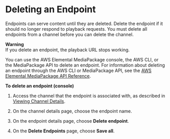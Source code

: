 # Deleting an Endpoint<a name="endpoints-delete"></a>

Endpoints can serve content until they are deleted\. Delete the endpoint if it should no longer respond to playback requests\. You must delete all endpoints from a channel before you can delete the channel\.

**Warning**  
If you delete an endpoint, the playback URL stops working\.

You can use the AWS Elemental MediaPackage console, the AWS CLI, or the MediaPackage API to delete an endpoint\. For information about deleting an endpoint through the AWS CLI or MediaPackage API, see the [AWS Elemental MediaPackage API Reference](https://docs.aws.amazon.com/mediapackage/latest/apireference/)\.

**To delete an endpoint \(console\)**

1. Access the channel that the endpoint is associated with, as described in [Viewing Channel Details](channels-view.md)\.

1. On the channel details page, choose the endpoint name\.

1. On the endpoint details page, choose **Delete endpoint**\.

1. On the **Delete Endpoints** page, choose **Save all**\.